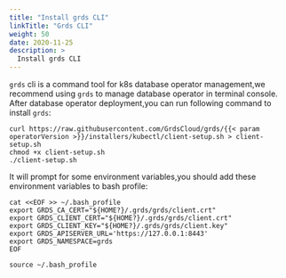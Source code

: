```yaml
---
title: "Install grds CLI"
linkTitle: "Grds CLI"
weight: 50
date: 2020-11-25
description: >
  Install grds CLI
---
```


`grds` cli is a command tool for k8s database operator management,we recommend using `grds` to manage database operator in terminal console.
After database operator deployment,you can run following command to install `grds`:

```shell
curl https://raw.githubusercontent.com/GrdsCloud/grds/{{< param operatorVersion >}}/installers/kubectl/client-setup.sh > client-setup.sh
chmod +x client-setup.sh
./client-setup.sh
```
It will prompt for some environment variables,you should add these environment variables to bash profile:

```
cat <<EOF >> ~/.bash_profile
export GRDS_CA_CERT="${HOME?}/.grds/grds/client.crt"
export GRDS_CLIENT_CERT="${HOME?}/.grds/grds/client.crt"
export GRDS_CLIENT_KEY="${HOME?}/.grds/grds/client.key"
export GRDS_APISERVER_URL='https://127.0.0.1:8443'
export GRDS_NAMESPACE=grds
EOF

source ~/.bash_profile
```
